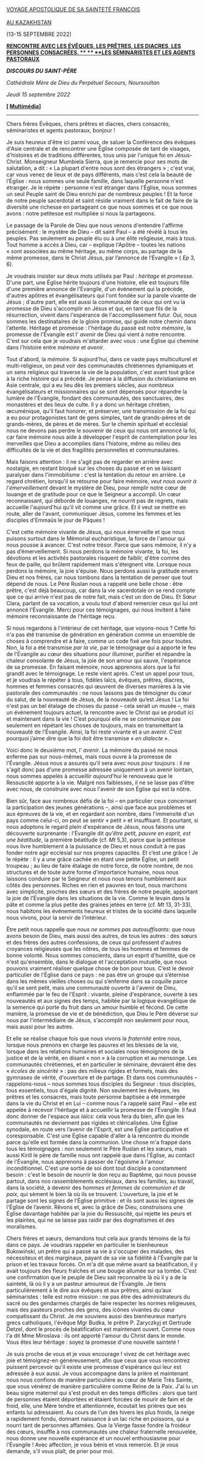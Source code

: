 [VOYAGE APOSTOLIQUE DE SA SAINTETÉ FRANÇOIS\
\
AU KAZAKHSTAN](https://www.vatican.va/content/francesco/fr/travels/2022/outside/documents/kazakhstan-2022.html)

(13-15 SEPTEMBRE 2022)

**[RENCONTRE AVEC LES ÉVÊQUES, LES PRÊTRES, LES DIACRES, LES PERSONNES CONSACRÉES, \**
**\**
**LES SÉMINARISTES ET LES AGENTS PASTORAUX](https://www.vatican.va/news_services/liturgy/libretti/2022/20220913-15-messale-kazakhstan.pdf)**

***DISCOURS DU SAINT-PÈRE***

*Cathédrale Mère de Dieu du Perpétuel Secours, Noursoultan*

*Jeudi 15 septembre 2022*

**[ [Multimédia](http://w2.vatican.va/content/francesco/fr/events/event.dir.html/content/vaticanevents/fr/2022/9/15/kazakhstan-clero.html)]**

___________________________________

Chers frères Évêques, chers prêtres et diacres, chers consacrés, séminaristes et agents pastoraux, bonjour !

Je suis heureux d'être ici parmi vous, de saluer la Conférence des évêques d'Asie centrale et de rencontrer une Église composée de tant de visages, d'histoires et de traditions différentes, tous unis par l'unique foi en Jésus-Christ. Monseigneur Mumbiela Sierra, que je remercie pour ses mots de salutation, a dit : « La plupart d'entre nous sont des étrangers » ; c'est vrai, car vous venez de lieux et de pays différents, mais c’est cela la beauté de l’Église : nous sommes une seule famille, dans laquelle personne n'est étranger. Je le répète : personne n'est étranger dans l'Église, nous sommes un seul Peuple saint de Dieu enrichi par de nombreux peuples ! Et la force de notre peuple sacerdotal et saint réside vraiment dans le fait de faire de la diversité une richesse en partageant ce que nous sommes et ce que nous avons : notre petitesse est multipliée si nous la partageons.

Le passage de la Parole de Dieu que nous venons d'entendre l'affirme précisément : le mystère de Dieu – dit saint Paul – a été révélé à tous les peuples. Pas seulement au peuple élu ou à une élite religieuse, mais à tous. Tout homme a accès à Dieu, car – explique l'Apôtre – toutes les nations « sont associées au même héritage, au même corps, au partage de la même promesse, dans le Christ Jésus, par l’annonce de l’Évangile » ( *Ep* 3, 6).

Je voudrais insister sur deux mots utilisés par Paul : *héritage* et *promesse*. D'une part, une Église hérite toujours d'une histoire, elle est toujours fille d'une première annonce de l'Évangile, d'un événement qui la précède, d'autres apôtres et évangélisateurs qui l'ont fondée sur la parole vivante de Jésus ; d'autre part, elle est aussi la communauté de ceux qui ont vu la promesse de Dieu s'accomplir en Jésus et qui, en tant que fils de la résurrection, vivent dans l'espérance de l'accomplissement futur. Oui, nous sommes les destinataires de la gloire promise, qui guide notre chemin dans l’attente. Héritage et promesse : l'héritage du passé est notre *mémoire*, la promesse de l'Évangile est l' *avenir* de Dieu qui vient à notre rencontre. C'est sur cela que je voudrais m'attarder avec vous : une Église qui chemine dans l'histoire entre *mémoire* et *avenir*.

Tout d'abord, la *mémoire*. Si aujourd'hui, dans ce vaste pays multiculturel et multi-religieux, on peut voir des communautés chrétiennes dynamiques et un sens religieux qui traverse la vie de la population, c'est avant tout grâce à la riche histoire qui a précédé. Je pense à la diffusion du christianisme en Asie centrale, qui a eu lieu dès les premiers siècles, aux nombreux évangélisateurs et missionnaires qui se sont dépensés pour répandre la lumière de l'Évangile, fondant des communautés, des sanctuaires, des monastères et des lieux de culte. Il y a donc un héritage chrétien, œcuménique, qu'il faut honorer, et préserver, une transmission de la foi qui a eu pour protagonistes tant de gens simples, tant de grands-pères et de grands-mères, de pères et de mères. Sur le chemin spirituel et ecclésial nous ne devons pas perdre le souvenir de ceux qui nous ont annoncé la foi, car faire mémoire nous aide à développer l'esprit de contemplation pour les merveilles que Dieu a accomplies dans l'histoire, même au milieu des difficultés de la vie et des fragilités personnelles et communautaires.

Mais faisons attention : il ne s'agit pas de regarder en arrière avec nostalgie, en restant bloqué sur les choses du passé et en se laissant paralyser dans l'immobilisme : c'est la tentation du retour en arrière. Le regard chrétien, lorsqu'il se retourne pour faire mémoire, *veut nous ouvrir à l'émerveillement* devant le mystère de Dieu, pour remplir notre cœur de louange et de gratitude pour ce que le Seigneur a accompli. Un cœur reconnaissant, qui déborde de louanges, ne nourrit pas de regrets, mais accueille l'aujourd'hui qu'il vit comme une grâce. Et il veut se mettre en route, aller de l'avant, communiquer Jésus, comme les femmes et les disciples d'Emmaüs le jour de Pâques !

C'est cette mémoire vivante de Jésus, qui nous émerveille et que nous puisons surtout dans le Mémorial eucharistique, la force de l'amour qui nous pousse à avancer. C'est notre trésor. Parce que sans mémoire, il n'y a pas d’émerveillement. Si nous perdons la mémoire vivante, la foi, les dévotions et les activités pastorales risquent de faiblir, d'être comme des feux de paille, qui brûlent rapidement mais s'éteignent vite. Lorsque nous perdons la mémoire, la joie s'épuise. Nous perdons aussi la gratitude envers Dieu et nos frères, car nous tombons dans la tentation de penser que tout dépend de nous. Le Père Ruslan nous a rappelé une belle chose : être prêtre, c'est déjà beaucoup, car dans la vie sacerdotale on se rend compte que ce qui arrive n'est pas de notre fait, mais c’est un don de Dieu. Et Sœur Clara, parlant de sa vocation, a voulu tout d'abord remercier ceux qui lui ont annoncé l'Évangile. Merci pour ces témoignages, qui nous invitent à faire mémoire reconnaissante de l'héritage reçu.

Si nous regardons à l'intérieur de cet héritage, que voyons-nous ? Cette foi n'a pas été transmise de génération en génération comme un ensemble de choses à comprendre et à faire, comme un code fixé une fois pour toutes. Non, la foi a été transmise *par la vie*, par le témoignage qui a apporté le feu de l'Évangile au cœur des situations pour illuminer, purifier et répandre la chaleur consolante de Jésus, la joie de son amour qui sauve, l'espérance de sa promesse. En faisant mémoire, nous apprenons alors que la foi grandit avec le témoignage. Le reste vient après. C'est un appel pour tous, et je voudrais le répéter à tous, fidèles laïcs, évêques, prêtres, diacres, hommes et femmes consacrés qui œuvrent de diverses manières à la vie pastorale des communautés : ne nous lassons pas de témoigner du cœur du salut, de la nouveauté de Jésus, de la nouveauté qu’est Jésus ! La foi n'est pas un bel étalage de choses du passé – cela serait un musée –, mais un événement toujours actuel, la rencontre avec le Christ qui se produit ici et maintenant dans la vie ! C’est pourquoi elle ne se communique pas seulement en répétant les choses de toujours, mais en transmettant la nouveauté de l'Évangile. Ainsi, la foi reste vivante et a un avenir. C’est pourquoi j’aime dire que la foi doit être transmise « *en dialecte* ».

Voici donc le deuxième mot, l’ *avenir*. La mémoire du passé ne nous enferme pas sur nous-mêmes, mais nous ouvre à la promesse de l'Évangile. Jésus nous a assurés qu’il sera avec nous pour toujours : il ne s'agit donc pas d'une promesse adressée uniquement à un avenir lointain, nous sommes appelés à accueillir *aujourd'hui* le renouveau que le Ressuscité apporte à la vie. Malgré nos faiblesses, il ne se lasse pas d'être avec nous, de construire avec nous l'avenir de son Église qui est la nôtre.

Bien sûr, face aux nombreux défis de la foi – en particulier ceux concernant la participation des jeunes générations –, ainsi que face aux problèmes et aux épreuves de la vie, et en regardant son nombre, dans l'immensité d'un pays comme celui-ci, on peut se sentir « petit » et insuffisant. Et pourtant, si nous adoptons le regard plein d'espérance de Jésus, nous faisons une découverte surprenante : l'Évangile dit *qu'être petit, pauvre en esprit, est une béatitude*, la première béatitude (cf. *Mt* 5,3), parce que la petitesse nous livre humblement à la puissance de Dieu et nous conduit à ne pas fonder notre agir ecclésial sur nos propres capacités. Et c’est une grâce ! Je le répète : il y a une grâce cachée en étant une petite Église, un petit troupeau ; au lieu de faire étalage de notre force, de notre nombre, de nos structures et de toute autre forme d’importance humaine, nous nous laissons conduire par le Seigneur et nous nous tenons humblement aux côtés des personnes. Riches en rien et pauvres en tout, nous marchons avec simplicité, proches des sœurs et des frères de notre peuple, apportant la joie de l'Évangile dans les situations de la vie. Comme le levain dans la pâte et comme la plus petite des graines jetées en terre (cf. *Mt* 13, 31-33), nous habitons les événements heureux et tristes de la société dans laquelle nous vivons, pour la servir de l'intérieur.

Être petit nous rappelle que *nous ne sommes pas autosuffisants*: que nous avons besoin de Dieu, mais aussi des autres, de tous les autres : des sœurs et des frères des autres confessions, de ceux qui professent d'autres croyances religieuses que les nôtres, de tous les hommes et femmes de bonne volonté. Nous sommes conscients, dans un esprit d'humilité, que ce n'est qu'ensemble, dans le dialogue et l'acceptation mutuelle, que nous pouvons vraiment réaliser quelque chose de bon pour tous. C’est le devoir particulier de l'Église dans ce pays : ne pas être un groupe qui s’éternise dans les mêmes vieilles choses ou qui s’enferme dans sa coquille parce qu'il se sent petit, mais une communauté ouverte à l'avenir de Dieu, enflammée par le feu de l'Esprit : vivante, pleine d'espérance, ouverte à ses nouveautés et aux signes des temps, habitée par la logique évangélique de la semence qui porte du fruit dans un amour humble et fécond. De cette manière, la promesse de vie et de bénédiction, que Dieu le Père déverse sur nous par l'intermédiaire de Jésus, s'accomplit non seulement pour nous, mais aussi pour les autres.

Et elle se réalise chaque fois que nous vivons la *fraternité* entre nous, lorsque nous prenons en charge les pauvres et les blessés de la vie, lorsque dans les relations humaines et sociales nous témoignons de la justice et de la vérité, en disant « non » à la corruption et au mensonge. Les communautés chrétiennes, et en particulier le séminaire, devraient être des « *écoles de sincérité* » : pas des milieux rigides et formels, mais des gymnases de vérité, d'ouverture et de partage. Et dans nos communautés – rappelons-nous – nous sommes tous disciples du Seigneur : tous disciples, tous essentiels, tous d'égale dignité. Non seulement les évêques, les prêtres et les consacrés, mais toute personne baptisée a été immergée dans la vie du Christ et en Lui – comme nous l'a rappelé saint Paul – elle est appelée à recevoir l'héritage et à accueillir la promesse de l'Évangile. Il faut donc donner de l'espace aux *laïcs*: cela vous fera du bien, afin que les communautés ne deviennent pas rigides et cléricalisées. Une Église synodale, en route vers l’avenir de l'Esprit, est une Église participative et coresponsable. C'est une Église capable d'aller à la rencontre du monde parce qu'elle est formée dans la communion. Une chose m'a frappé dans tous les témoignages : non seulement le Père Ruslan et les sœurs, mais aussi Kirill le père de famille nous ont rappelé que dans l'Église, au contact de l'Évangile, nous apprenons à passer de l'égoïsme à l'amour inconditionnel. C'est une sortie de soi dont tout disciple a constamment besoin : c'est le besoin de nourrir le don reçu au Baptême, qui nous pousse partout, dans nos rassemblements ecclésiaux, dans les familles, au travail, dans la société, à devenir des *hommes et femmes de communion et de paix*, qui sèment le bien là où ils se trouvent. L'ouverture, la joie et le partage sont les signes de l'Église primitive : et ils sont aussi les signes de l'Église de l’avenir. Rêvons et, avec la grâce de Dieu, construisons une Église davantage habitée par la joie du Ressuscité, qui rejette les peurs et les plaintes, qui ne se laisse pas raidir par des dogmatismes et des moralismes.

Chers frères et sœurs, demandons tout cela aux grands témoins de la foi dans ce pays. Je voudrais rappeler en particulier le bienheureux Bukowiński, un prêtre qui a passé sa vie à s'occuper des malades, des nécessiteux et des marginaux, payant de sa vie sa fidélité à l'Évangile par la prison et les travaux forcés. On m'a dit que même avant sa béatification, il y avait toujours des fleurs fraîches et une bougie allumée sur sa tombe. C'est une confirmation que le peuple de Dieu sait reconnaitre là où il y a de la sainteté, là où il y a un pasteur amoureux de l'Évangile. Je tiens particulièrement à le dire aux évêques et aux prêtres, ainsi qu’aux séminaristes : telle est notre mission : ne pas être des administrateurs du sacré ou des gendarmes chargés de faire respecter les normes religieuses, mais des pasteurs proches des gens, des icônes vivantes du cœur compatissant du Christ. Je me souviens aussi des bienheureux martyrs grecs catholiques, l'évêque Mgr Budka, le prêtre P. Zaryczkyj et Gertrude Detzel, dont le procès de béatification est maintenant ouvert. Comme nous l'a dit Mme Miroslava : ils ont apporté l'amour du Christ dans le monde. Vous êtes leur héritage : soyez la promesse d'une nouvelle sainteté !

Je suis proche de vous et je vous encourage ! vivez de cet héritage avec joie et témoignez-en généreusement, afin que ceux que vous rencontrez puissent percevoir qu'il existe une promesse d'espérance qui leur est adressée à eux aussi. Je vous accompagne dans la prière et maintenant nous nous confions de manière particulière au cœur de Marie Très Sainte, que vous vénérez de manière particulière comme Reine de la Paix. J'ai lu un beau signe maternel qui s'est produit en des temps difficiles : alors que tant de personnes étaient déportées et étaient forcées de mourir de faim et de froid, elle, une Mère tendre et attentionnée, écoutait les prières que ses enfants lui adressaient. Au cours de l'un des hivers les plus froids, la neige a rapidement fondu, donnant naissance à un lac riche en poissons, qui a nourri tant de personnes affamées. Que la Vierge fasse fondre la froideur des cœurs, insuffle à nos communautés une chaleur fraternelle renouvelée, nous donne une nouvelle espérance et un nouvel enthousiasme pour l'Évangile ! Avec affection, je vous bénis et vous remercie. Et je vous demande, s'il vous plaît, de prier pour moi.